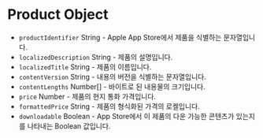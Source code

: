 # Product Object

* `productIdentifier` String - Apple App Store에서 제품을 식별하는 문자열입니다.
* `localizedDescription` String - 제품의 설명입니다.
* `localizedTitle` String - 제품의 이름입니다.
* `contentVersion` String - 내용의 버전을 식별하는 문자열입니다.
* `contentLengths` Number[] - 바이트로 된 내용물의 크기입니다.
* `price` Number - 제품의 현지 통화 가격입니다.
* `formattedPrice` String - 제품의 형식화된 가격의 로켈입니다.
* `downloadable` Boolean - App Store에서 이 제품의 다운 가능한 콘텐츠가 있는지를 나타내는 Boolean 값입니다.
